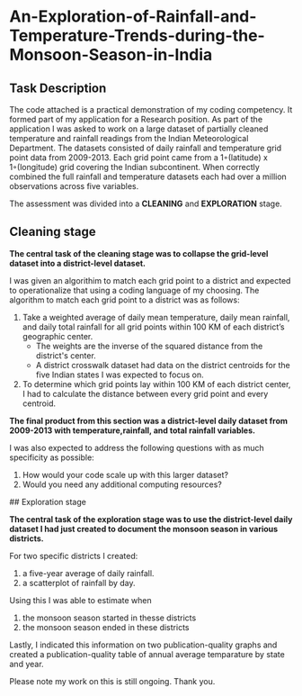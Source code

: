 # An-Exploration-of-Rainfall-and-Temperature-Trends-during-the-Monsoon-Season-in-India


## Task Description 
The code attached is a practical demonstration of my coding competency. It formed part of my application for a Research position. As part of the application I was asked to work on a large dataset of  partially  cleaned  temperature and  rainfall  readings  from  the  Indian  Meteorological  Department.  The datasets consisted of daily  rainfall  and  temperature  grid  point  data  from 2009-2013. Each grid  point  came  from  a  1◦(latitude)  x  1◦(longitude)  grid  covering  the  Indian  subcontinent. When correctly combined the full rainfall and temperature datasets each had over a million observations across five variables. 

The assessment was divided into a **CLEANING** and **EXPLORATION** stage. 

## Cleaning stage

**The central task of the cleaning stage was to  collapse  the  grid-level  dataset  into  a  district-level  dataset.**

I was given an algorithim to match each grid point to a district and expected to operationalize that using a coding language of my choosing. The algorithm  to  match  each  grid  point  to  a  district  was  as  follows:  
  
  1. Take  a  weighted  average  of  daily  mean temperature,  daily  mean  rainfall,  and  daily  total  rainfall  for  all        grid  points  within  100  KM  of  each district’s  geographic  center.  
      - The  weights  are  the  inverse  of  the  squared  distance  from  the  district's center.
      - A district crosswalk dataset had data on the district centroids for the five Indian states I was expected to focus on.       
  2.  To  determine  which  grid  points  lay  within  100  KM  of  each  district  center,  I  had  to  calculate the  distance between  every  grid  point  and  every  centroid.  
 
**The  final  product  from  this  section  was  a  district-level  daily  dataset  from  2009-2013  with  temperature,rainfall,  and  total  rainfall  variables.**

I was also expected to address the following questions with as much specificity as possible:

  1. How  would  your  code  scale  up  with  this  larger  dataset?  
  2. Would you  need  any  additional  computing  resources?  

## Exploration stage

**The central task of the exploration stage was to use the district-level daily dataset I had just created to document the monsoon season in various districts.**

For two specific districts I created: 
  1. a  five-year  average  of  daily  rainfall.
  2. a  scatterplot  of  rainfall  by  day.  

Using this I was able to estimate when
  1. the monsoon  season  started in thesse districts 
  2. the monsoon season ended in these districts  
 
Lastly, I indicated this information on two publication-quality graphs and created a publication-quality table of annual average temparature by state and year. 

Please note my work on this is still ongoing. Thank you.

